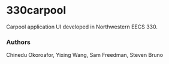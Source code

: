 # 330carpool
Carpool application UI developed in Northwestern EECS 330.

### Authors 
  Chinedu Okoroafor, Yixing Wang, Sam Freedman, Steven Bruno
